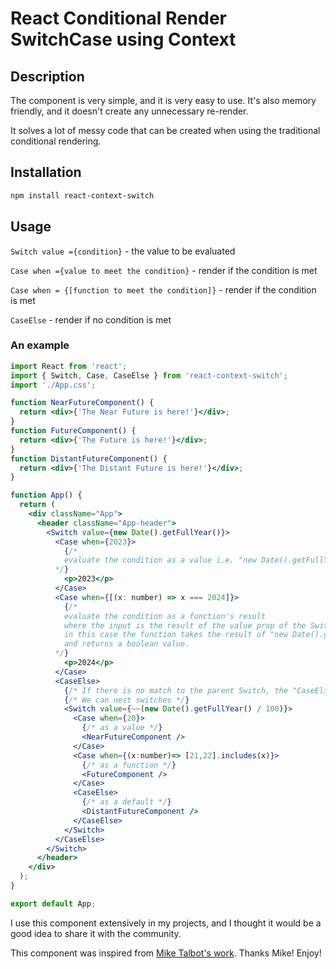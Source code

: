 
# React Conditional Render SwitchCase using Context

## Description

The component is very simple, and it is very easy to use.
It's also memory friendly, and it doesn't create any unnecessary re-render.

It solves a lot of messy code that can be created when using the traditional conditional rendering.

## Installation

```bash
npm install react-context-switch
```

## Usage

```Switch value ={condition}``` - the value to be evaluated

```Case when ={value to meet the condition}``` - render if the condition is met

```Case when = {[function to meet the condition]}``` - render if the condition is met

```CaseElse``` - render if no condition is met

### An example

```jsx
import React from 'react';
import { Switch, Case, CaseElse } from 'react-context-switch';
import './App.css';

function NearFutureComponent() {
  return <div>{'The Near Future is here!'}</div>;
}
function FutureComponent() {
  return <div>{'The Future is here!'}</div>;
}
function DistantFutureComponent() {
  return <div>{'The Distant Future is here!'}</div>;
}

function App() {
  return (
    <div className="App">
      <header className="App-header">
        <Switch value={new Date().getFullYear()}>
          <Case when={2023}>
            {/* 
            evaluate the condition as a value i.e. "new Date().getFullYear() === 2021"
          */}
            <p>2023</p>
          </Case>
          <Case when={[(x: number) => x === 2024]}>
            {/*
            evaluate the condition as a function's result 
            where the input is the result of the value prop of the Switch parent component.
            in this case the function takes the result of "new Date().getFullYear()" as input
            and returns a boolean value.
          */}
            <p>2024</p>
          </Case>
          <CaseElse>
            {/* If there is no match to the parent Switch, the "CaseElse" block is rendered */}
            {/* We can nest switches */}
            <Switch value={~~(new Date().getFullYear() / 100)}>
              <Case when={20}>
                {/* as a value */}
                <NearFutureComponent />
              </Case>
              <Case when={(x:number)=> [21,22].includes(x)}>
                {/* as a function */}
                <FutureComponent />
              </Case>
              <CaseElse>
                {/* as a default */}
                <DistantFutureComponent />
              </CaseElse>
            </Switch>
          </CaseElse>
        </Switch>
      </header>
    </div>
  );
}

export default App;

```

I use this component extensively in my projects, and I thought it would be a good idea to share it with the community.

This component was inspired from [Mike Talbot's work](https://github.com/miketalbot). Thanks Mike!
Enjoy!
